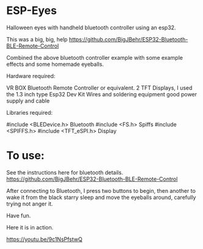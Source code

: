 # ESP-Eyes

Halloween eyes with handheld bluetooth controller using an esp32. 

This was a big, big, help https://github.com/BigJBehr/ESP32-Bluetooth-BLE-Remote-Control

Combined the above bluetooth controller example with some example effects and some homemade eyeballs.

Hardware required:

VR BOX Bluetooth Remote Controller or equivalent.
2 TFT Displays, I used the 1.3 inch type
Esp32 Dev Kit
Wires and soldering equipment
good power supply and cable

Libraries required:

#include <BLEDevice.h>     Bluetooth
#include <FS.h>            Spiffs
#include <SPIFFS.h> 
#include <TFT_eSPI.h>      Display

# To use:

See the instructions here for bluetooth details.
https://github.com/BigJBehr/ESP32-Bluetooth-BLE-Remote-Control

After connecting to Bluetooth, I press two buttons to begin, then another to wake it from the black starry
sleep and move the eyeballs around, carefully trying not anger it.

Have fun.

Here it is in action.

https://youtu.be/9c1NsPfstwQ 
